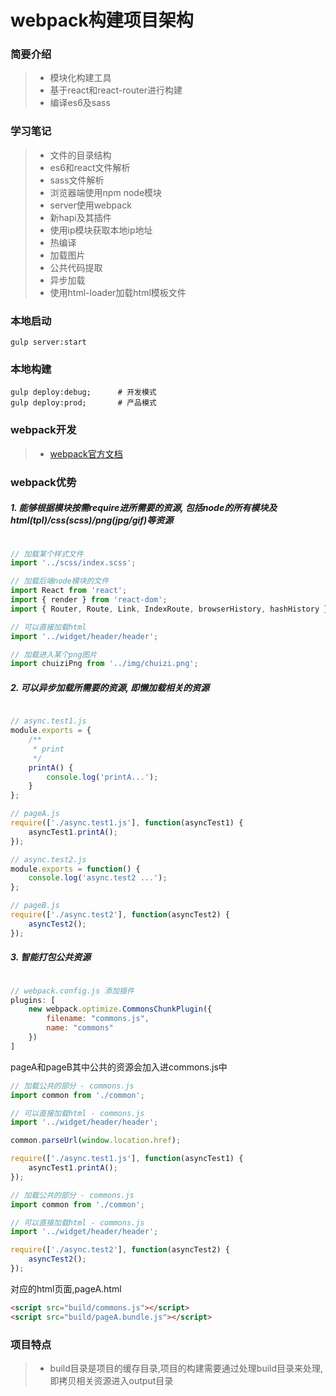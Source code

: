 webpack构建项目架构
===================

### 简要介绍
> - 模块化构建工具
> - 基于react和react-router进行构建
> - 编译es6及sass


### 学习笔记
> - 文件的目录结构
> - es6和react文件解析
> - sass文件解析
> - 浏览器端使用npm node模块
> - server使用webpack
> - 新hapi及其插件
> - 使用ip模块获取本地ip地址
> - 热编译
> - 加载图片
> - 公共代码提取
> - 异步加载
> - 使用html-loader加载html模板文件


### 本地启动

```
gulp server:start
```


### 本地构建

```
gulp deploy:debug;      # 开发模式
gulp deploy:prod;       # 产品模式
```

### webpack开发

> - [webpack官方文档](http://webpack.github.io/docs/)


### webpack优势

##### 1. 能够根据模块按需require进所需要的资源, 包括node的所有模块及html(tpl)/css(scss)/png(jpg/gif)等资源

```javascript

// 加载某个样式文件
import '../scss/index.scss';

// 加载后端node模块的文件
import React from 'react';
import { render } from 'react-dom';
import { Router, Route, Link, IndexRoute, browserHistory, hashHistory } from 'react-router';

// 可以直接加载html
import '../widget/header/header';

// 加载进入某个png图片
import chuiziPng from '../img/chuizi.png';

```


##### 2. 可以异步加载所需要的资源, 即懒加载相关的资源


```javascript

// async.test1.js
module.exports = {
    /**
     * print
     */
    printA() {
        console.log('printA...');
    }
};

// pageA.js
require(['./async.test1.js'], function(asyncTest1) {
    asyncTest1.printA();
});

// async.test2.js
module.exports = function() {
    console.log('async.test2 ...');
};

// pageB.js
require(['./async.test2'], function(asyncTest2) {
    asyncTest2();
});

```


##### 3. 智能打包公共资源

```javascript

// webpack.config.js 添加插件
plugins: [
    new webpack.optimize.CommonsChunkPlugin({
        filename: "commons.js",
        name: "commons"
    })
]

```

pageA和pageB其中公共的资源会加入进commons.js中

```javascript
// 加载公共的部分 - commons.js
import common from './common';

// 可以直接加载html - commons.js
import '../widget/header/header';

common.parseUrl(window.location.href);

require(['./async.test1.js'], function(asyncTest1) {
    asyncTest1.printA();
});
```

```javascript
// 加载公共的部分 - commons.js
import common from './common';

// 可以直接加载html - commons.js
import '../widget/header/header';

require(['./async.test2'], function(asyncTest2) {
    asyncTest2();
});
```

对应的html页面,pageA.html

```html
<script src="build/commons.js"></script>
<script src="build/pageA.bundle.js"></script>
```


### 项目特点

> - build目录是项目的缓存目录,项目的构建需要通过处理build目录来处理,即拷贝相关资源进入output目录
